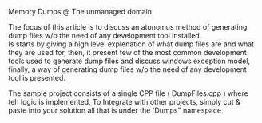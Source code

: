 Memory Dumps @ The unmanaged domain

The focus of this article is to discuss an atonomus method of generating dump files w/o the need of any development tool installed.</br>
Is starts by giving a high level explenation of what dump files are and what they are used for, then, it present few of the most common development tools used to generate dump files and discuss windows exception model, finally, a way of generating dump files w/o the need of any development tool is presented.


The sample project consists of a single CPP file ( DumpFiles.cpp ) where teh logic is implemented, To Integrate with other projects, simply cut & paste into your solution all that is under the 'Dumps" namespace